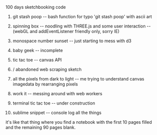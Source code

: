 100 days sketchbooking code

1. git stash poop
-- bash function for typo 'git stash poop' with ascii art

2. spinning box
-- noodling with THREE.js and some user interaction
-- (webGL and addEventListener friendly only, sorry IE)

3. monospace number sunset
-- just starting to mess with d3

4. baby geek
-- incomplete

5. tic tac toe
-- canvas API

6. <under construction> / abandoned web scraping sketch

7. all the pixels from dark to light
-- me trying to understand canvas imagedata by rearranging pixels

8. work it
-- messing around with web workers

9. terminal tic tac toe
-- under construction

10. sublime snippet
-- console log all the things

it's like that thing where you find a notebook with the first 10 pages filled and the remaining 90 pages blank.
